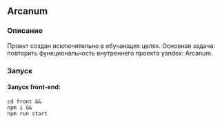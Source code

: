 ## Arcanum

### Описание

Проект создан исключительно в обучающих целях. Основная задача: повторить функциональность внутреннего проекта yandex: Arcanum.

### Запуск

#### Запуск front-end:
```npm
cd front &&
npm i &&
npm run start
```


